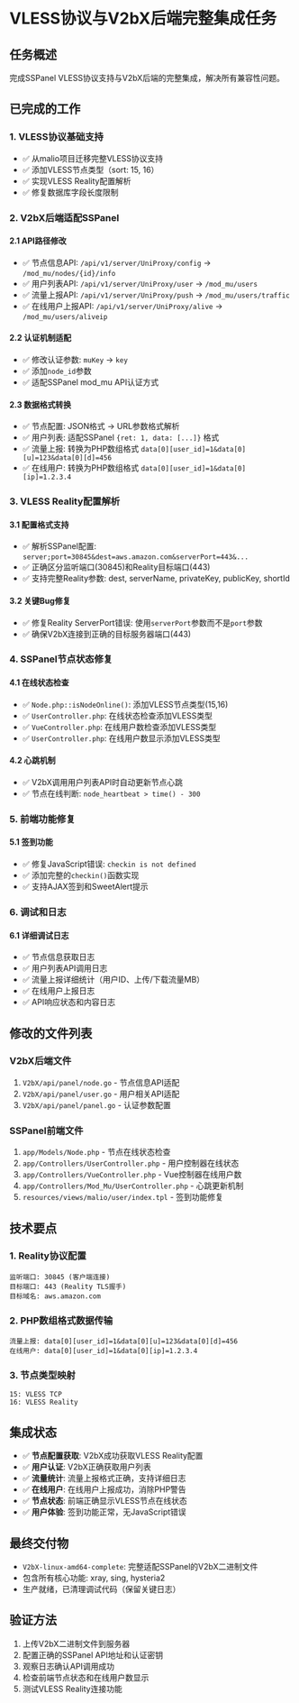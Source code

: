 # VLESS协议与V2bX后端完整集成任务

## 任务概述
完成SSPanel VLESS协议支持与V2bX后端的完整集成，解决所有兼容性问题。

## 已完成的工作

### 1. VLESS协议基础支持
- ✅ 从malio项目迁移完整VLESS协议支持
- ✅ 添加VLESS节点类型（sort: 15, 16）
- ✅ 实现VLESS Reality配置解析
- ✅ 修复数据库字段长度限制

### 2. V2bX后端适配SSPanel
#### 2.1 API路径修改
- ✅ 节点信息API: `/api/v1/server/UniProxy/config` → `/mod_mu/nodes/{id}/info`
- ✅ 用户列表API: `/api/v1/server/UniProxy/user` → `/mod_mu/users`
- ✅ 流量上报API: `/api/v1/server/UniProxy/push` → `/mod_mu/users/traffic`
- ✅ 在线用户上报API: `/api/v1/server/UniProxy/alive` → `/mod_mu/users/aliveip`

#### 2.2 认证机制适配
- ✅ 修改认证参数: `muKey` → `key`
- ✅ 添加`node_id`参数
- ✅ 适配SSPanel mod_mu API认证方式

#### 2.3 数据格式转换
- ✅ 节点配置: JSON格式 → URL参数格式解析
- ✅ 用户列表: 适配SSPanel `{ret: 1, data: [...]}` 格式
- ✅ 流量上报: 转换为PHP数组格式 `data[0][user_id]=1&data[0][u]=123&data[0][d]=456`
- ✅ 在线用户: 转换为PHP数组格式 `data[0][user_id]=1&data[0][ip]=1.2.3.4`

### 3. VLESS Reality配置解析
#### 3.1 配置格式支持
- ✅ 解析SSPanel配置: `server;port=30845&dest=aws.amazon.com&serverPort=443&...`
- ✅ 正确区分监听端口(30845)和Reality目标端口(443)
- ✅ 支持完整Reality参数: dest, serverName, privateKey, publicKey, shortId

#### 3.2 关键Bug修复
- ✅ 修复Reality ServerPort错误: 使用`serverPort`参数而不是`port`参数
- ✅ 确保V2bX连接到正确的目标服务器端口(443)

### 4. SSPanel节点状态修复
#### 4.1 在线状态检查
- ✅ `Node.php::isNodeOnline()`: 添加VLESS节点类型(15,16)
- ✅ `UserController.php`: 在线状态检查添加VLESS类型
- ✅ `VueController.php`: 在线用户数检查添加VLESS类型
- ✅ `UserController.php`: 在线用户数显示添加VLESS类型

#### 4.2 心跳机制
- ✅ V2bX调用用户列表API时自动更新节点心跳
- ✅ 节点在线判断: `node_heartbeat > time() - 300`

### 5. 前端功能修复
#### 5.1 签到功能
- ✅ 修复JavaScript错误: `checkin is not defined`
- ✅ 添加完整的`checkin()`函数实现
- ✅ 支持AJAX签到和SweetAlert提示

### 6. 调试和日志
#### 6.1 详细调试日志
- ✅ 节点信息获取日志
- ✅ 用户列表API调用日志
- ✅ 流量上报详细统计（用户ID、上传/下载流量MB）
- ✅ 在线用户上报日志
- ✅ API响应状态和内容日志

## 修改的文件列表

### V2bX后端文件
1. `V2bX/api/panel/node.go` - 节点信息API适配
2. `V2bX/api/panel/user.go` - 用户相关API适配
3. `V2bX/api/panel/panel.go` - 认证参数配置

### SSPanel前端文件
1. `app/Models/Node.php` - 节点在线状态检查
2. `app/Controllers/UserController.php` - 用户控制器在线状态
3. `app/Controllers/VueController.php` - Vue控制器在线用户数
4. `app/Controllers/Mod_Mu/UserController.php` - 心跳更新机制
5. `resources/views/malio/user/index.tpl` - 签到功能修复

## 技术要点

### 1. Reality协议配置
```
监听端口: 30845 (客户端连接)
目标端口: 443 (Reality TLS握手)
目标域名: aws.amazon.com
```

### 2. PHP数组格式数据传输
```
流量上报: data[0][user_id]=1&data[0][u]=123&data[0][d]=456
在线用户: data[0][user_id]=1&data[0][ip]=1.2.3.4
```

### 3. 节点类型映射
```
15: VLESS TCP
16: VLESS Reality
```

## 集成状态
- ✅ **节点配置获取**: V2bX成功获取VLESS Reality配置
- ✅ **用户认证**: V2bX正确获取用户列表
- ✅ **流量统计**: 流量上报格式正确，支持详细日志
- ✅ **在线用户**: 在线用户上报成功，消除PHP警告
- ✅ **节点状态**: 前端正确显示VLESS节点在线状态
- ✅ **用户体验**: 签到功能正常，无JavaScript错误

## 最终交付物
- `V2bX-linux-amd64-complete`: 完整适配SSPanel的V2bX二进制文件
- 包含所有核心功能: xray, sing, hysteria2
- 生产就绪，已清理调试代码（保留关键日志）

## 验证方法
1. 上传V2bX二进制文件到服务器
2. 配置正确的SSPanel API地址和认证密钥
3. 观察日志确认API调用成功
4. 检查前端节点状态和在线用户数显示
5. 测试VLESS Reality连接功能

